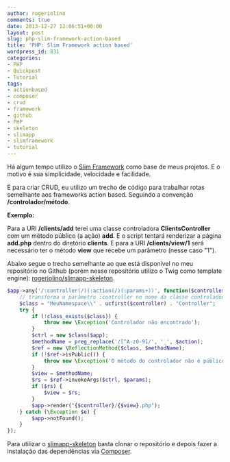 ```yaml
---
author: rogeriolino
comments: true
date: 2013-12-27 12:06:51+00:00
layout: post
slug: php-slim-framework-action-based
title: 'PHP: Slim Framework action based'
wordpress_id: 831
categories:
- PHP
- Quickpost
- Tutorial
tags:
- actionbased
- composer
- crud
- framework
- github
- PHP
- skeleton
- slimapp
- slimframework
- tutorial
---
```


Há algum tempo utilizo o [Slim Framework](http://www.slimframework.com/) como base de meus projetos. E o motivo é sua simplicidade, velocidade e facilidade.

E para criar CRUD, eu utilizo um trecho de código para trabalhar rotas semelhante aos frameworks action based. Seguindo a convenção **/controlador/método**.

**Exemplo:**

Para a URI **/clients/add** terei uma classe controladora **ClientsController** com um método público (a ação) **add**. E o script tentará renderizar a página **add.php** dentro do diretório **clients**. E para a URI **/clients/view/1** será necessário ter o método **view** que recebe um parâmetro (nesse caso "1").


Abaixo segue o trecho semelhante ao que está disponível no meu repositório no Github (porém nesse repositório utilizo o Twig como template engine): [rogeriolino/slimapp-skeleton](https://github.com/rogeriolino/slimapp-skeleton).


    
``` php
$app->any('/:controller(/)(:action(/)(:params+))', function($controller, $action = 'index', $params = array()) use ($app) {
    // transforma o parâmetro :controller no nome da classe controladora (com namespace)
    $class = "MeuNamespace\\" . ucfirst($controller) . "Controller";
    try {
        if (!class_exists($class)) {
            throw new \Exception('Controlador não encontrado');
        }
        $ctrl = new $class($app);
        $methodName = preg_replace('/[^A-z0-9]/', '_', $action);
        $ref = new \ReflectionMethod($class, $methodName);
        if (!$ref->isPublic()) {
            throw new \Exception('O método do controlador não é público.');
        }
        $view = $methodName;
        $rs = $ref->invokeArgs($ctrl, $params);
        if ($rs) {
            $view = $rs;
        }
        $app->render("{$controller}/{$view}.php");
    } catch (\Exception $e) {
        $app->notFound();
    }
});
``` 

Para utilizar o [slimapp-skeleton](https://github.com/rogeriolino/slimapp-skeleton) basta clonar o repositório e depois fazer a instalação das dependências via [Composer](http://getcomposer.org/).
